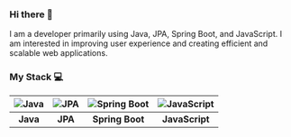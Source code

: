### Hi there 👋
I am a developer primarily using Java, JPA, Spring Boot, and JavaScript. I am interested in improving user experience and creating efficient and scalable web applications.

### My Stack 💻

| ![Java](https://img.shields.io/badge/Java-007396?style=for-the-badge&logo=java&logoColor=white) | ![JPA](https://img.shields.io/badge/JPA-5B4638?style=for-the-badge&logo=hibernate&logoColor=white) | ![Spring Boot](https://img.shields.io/badge/Spring%20Boot-6DB33F?style=for-the-badge&logo=spring-boot&logoColor=white) | ![JavaScript](https://img.shields.io/badge/JavaScript-F7DF1E?style=for-the-badge&logo=javascript&logoColor=black) |
|:---:|:---:|:---:|:---:|
| **Java** | **JPA** | **Spring Boot** | **JavaScript** |


<!--
**rongha56/rongha56** is a ✨ _special_ ✨ repository because its `README.md` (this file) appears on your GitHub profile.

Here are some ideas to get you started:

- 🔭 I’m currently working on ...
- 🌱 I’m currently learning ...
- 👯 I’m looking to collaborate on ...
- 🤔 I’m looking for help with ...
- 💬 Ask me about ...
- 📫 How to reach me: ...
- 😄 Pronouns: ...
- ⚡ Fun fact: ...
-->
